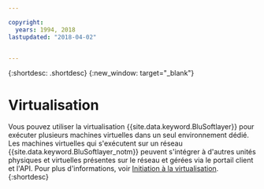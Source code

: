 ```yaml
---

copyright:
  years: 1994, 2018
lastupdated: "2018-04-02"


---
```


{:shortdesc: .shortdesc}
{:new_window: target="_blank"}

# Virtualisation

Vous pouvez utiliser la virtualisation {{site.data.keyword.BluSoftlayer}} pour exécuter plusieurs machines virtuelles dans un seul environnement dédié. Les machines virtuelles qui s'exécutent sur un réseau {{site.data.keyword.BluSoftlayer_notm}} peuvent s'intégrer à d'autres unités physiques et virtuelles présentes sur le réseau et gérées via le portail client et l'API. Pour plus d'informations, voir [Initiation à la virtualisation](/docs/infrastructure/virtualization/virt_index.html).
{:shortdesc}
